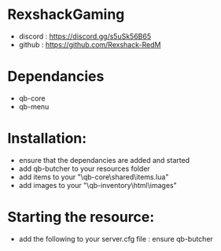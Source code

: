 # RexshackGaming
- discord : https://discord.gg/s5uSk56B65
- github : https://github.com/Rexshack-RedM

# Dependancies
- qb-core
- qb-menu

# Installation:
- ensure that the dependancies are added and started
- add qb-butcher to your resources folder
- add items to your "\qb-core\shared\items.lua"
- add images to your "\qb-inventory\html\images"

# Starting the resource:
- add the following to your server.cfg file : ensure qb-butcher
